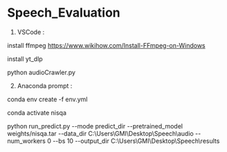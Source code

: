 # Speech_Evaluation


1) VSCode :

install ffmpeg
https://www.wikihow.com/Install-FFmpeg-on-Windows

install yt_dlp

python audioCrawler.py

2) Anaconda prompt :

conda env create -f env.yml  


conda activate nisqa 


python run_predict.py --mode predict_dir --pretrained_model weights/nisqa.tar --data_dir C:\Users\GMI\Desktop\Speech\audio --num_workers 0 --bs 10 --output_dir C:\Users\GMI\Desktop\Speech\results  
